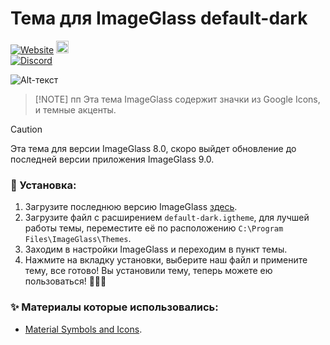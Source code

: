 # Тема для ImageGlass default-dark
[![Website](https://img.shields.io/badge/www-imageglass.org-0099BC.svg?maxAge=3600&color=%233097B8)](https://imageglass.org)
<a href="https://github.com/sponsors/d2phap" target="_blank" title="Become a sponsor">
<img src="https://img.shields.io/badge/Github-@d2phap-24292e.svg?maxAge=3600&logo=github" height="20" alt="Become a sponsor">
</a> <br>
[![Discord](https://img.shields.io/discord/818852544859209748?label=chat&logo=discord&color=%233097B8&style=social)](http://discord.io/imageglass)

![Alt-текст](https://github.com/Mosqovlu/Default-Dark/blob/main/preview.jpg?raw=true](https://raw.githubusercontent.com/Maatarashiii/default-dark/main/preview.jpg) "Орк")

> [!NOTE] пп
> Эта тема ImageGlass содержит значки из Google Icons, и темные акценты.

> [!CAUTION] 
> Эта тема для версии ImageGlass 8.0, скоро выйдет обновление до последней версии приложения ImageGlass 9.0.

### 🚀 Установка:
1. Загрузите последнюю версию ImageGlass [здесь](https://imageglass.org/spider).
1. Загрузите файл с расширением `default-dark.igtheme`, для лучшей работы темы, переместите её по расположению `C:\Program Files\ImageGlass\Themes`.
1.  Заходим в настройки ImageGlass и переходим в пункт темы.
1. Нажмите на вкладку установки, выберите наш файл и примените тему, все готово! Вы установили тему, теперь можете ею пользоваться! 🎉🎉🎉

### ✨ Материалы которые использовались:
- [Material Symbols and Icons](https://fonts.google.com/icons).